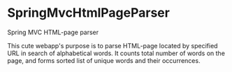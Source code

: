 # SpringMvcHtmlPageParser
Spring MVC HTML-page parser

This cute webapp's purpose is to parse HTML-page located by specified URL
in search of alphabetical words. It counts total number of words on the page,
and forms sorted list of unique words and their occurrences.
